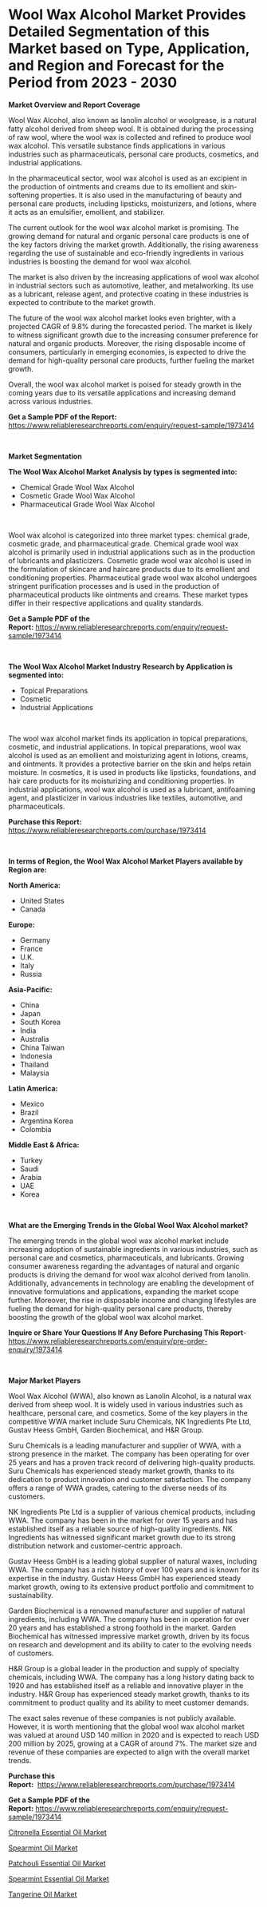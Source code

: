 <p><h1>Wool Wax Alcohol Market Provides Detailed Segmentation of this Market based on Type, Application, and Region and Forecast for the Period from 2023 - 2030</h1></p><p><strong>Market Overview and Report Coverage</strong></p>
<p><p>Wool Wax Alcohol, also known as lanolin alcohol or woolgrease, is a natural fatty alcohol derived from sheep wool. It is obtained during the processing of raw wool, where the wool wax is collected and refined to produce wool wax alcohol. This versatile substance finds applications in various industries such as pharmaceuticals, personal care products, cosmetics, and industrial applications.</p><p>In the pharmaceutical sector, wool wax alcohol is used as an excipient in the production of ointments and creams due to its emollient and skin-softening properties. It is also used in the manufacturing of beauty and personal care products, including lipsticks, moisturizers, and lotions, where it acts as an emulsifier, emollient, and stabilizer.</p><p>The current outlook for the wool wax alcohol market is promising. The growing demand for natural and organic personal care products is one of the key factors driving the market growth. Additionally, the rising awareness regarding the use of sustainable and eco-friendly ingredients in various industries is boosting the demand for wool wax alcohol.</p><p>The market is also driven by the increasing applications of wool wax alcohol in industrial sectors such as automotive, leather, and metalworking. Its use as a lubricant, release agent, and protective coating in these industries is expected to contribute to the market growth.</p><p>The future of the wool wax alcohol market looks even brighter, with a projected CAGR of 9.8% during the forecasted period. The market is likely to witness significant growth due to the increasing consumer preference for natural and organic products. Moreover, the rising disposable income of consumers, particularly in emerging economies, is expected to drive the demand for high-quality personal care products, further fueling the market growth.</p><p>Overall, the wool wax alcohol market is poised for steady growth in the coming years due to its versatile applications and increasing demand across various industries.</p></p>
<p><strong>Get a Sample PDF of the Report:</strong> <a href="https://www.reliableresearchreports.com/enquiry/request-sample/1973414">https://www.reliableresearchreports.com/enquiry/request-sample/1973414</a></p>
<p>&nbsp;</p>
<p><strong>Market Segmentation</strong></p>
<p><strong>The Wool Wax Alcohol Market Analysis by types is segmented into:</strong></p>
<p><ul><li>Chemical Grade Wool Wax Alcohol</li><li>Cosmetic Grade Wool Wax Alcohol</li><li>Pharmaceutical Grade Wool Wax Alcohol</li></ul></p>
<p>&nbsp;</p>
<p><p>Wool wax alcohol is categorized into three market types: chemical grade, cosmetic grade, and pharmaceutical grade. Chemical grade wool wax alcohol is primarily used in industrial applications such as in the production of lubricants and plasticizers. Cosmetic grade wool wax alcohol is used in the formulation of skincare and haircare products due to its emollient and conditioning properties. Pharmaceutical grade wool wax alcohol undergoes stringent purification processes and is used in the production of pharmaceutical products like ointments and creams. These market types differ in their respective applications and quality standards.</p></p>
<p><strong>Get a Sample PDF of the Report:</strong>&nbsp;<a href="https://www.reliableresearchreports.com/enquiry/request-sample/1973414">https://www.reliableresearchreports.com/enquiry/request-sample/1973414</a></p>
<p>&nbsp;</p>
<p><strong>The Wool Wax Alcohol Market Industry Research by Application is segmented into:</strong></p>
<p><ul><li>Topical Preparations</li><li>Cosmetic</li><li>Industrial Applications</li></ul></p>
<p>&nbsp;</p>
<p><p>The wool wax alcohol market finds its application in topical preparations, cosmetic, and industrial applications. In topical preparations, wool wax alcohol is used as an emollient and moisturizing agent in lotions, creams, and ointments. It provides a protective barrier on the skin and helps retain moisture. In cosmetics, it is used in products like lipsticks, foundations, and hair care products for its moisturizing and conditioning properties. In industrial applications, wool wax alcohol is used as a lubricant, antifoaming agent, and plasticizer in various industries like textiles, automotive, and pharmaceuticals.</p></p>
<p><strong>Purchase this Report:</strong>&nbsp; <a href="https://www.reliableresearchreports.com/purchase/1973414">https://www.reliableresearchreports.com/purchase/1973414</a></p>
<p>&nbsp;</p>
<p><strong>In terms of Region, the Wool Wax Alcohol Market Players available by Region are:</strong></p>
<p>
    <p> <strong> North America: </strong>
        <ul>
            <li>United States</li>
            <li>Canada</li>
        </ul>
        </p> 
    <p> <strong> Europe: </strong>
        <ul>
            <li>Germany</li>
            <li>France</li>
            <li>U.K.</li>
            <li>Italy</li>
            <li>Russia</li>
        </ul>
        </p> 
    <p> <strong> Asia-Pacific: </strong>
        <ul>
            <li>China</li>
            <li>Japan</li>
            <li>South Korea</li>
            <li>India</li>
            <li>Australia</li>
            <li>China Taiwan</li>
            <li>Indonesia</li>
            <li>Thailand</li>
            <li>Malaysia</li>
        </ul>
        </p> 
    <p> <strong> Latin America: </strong>
        <ul>
            <li>Mexico</li>
            <li>Brazil</li>
            <li>Argentina Korea</li>
            <li>Colombia</li>
        </ul>
        </p> 
    <p> <strong> Middle East & Africa: </strong>
        <ul>
            <li>Turkey</li>
            <li>Saudi</li>
            <li>Arabia</li>
            <li>UAE</li>
            <li>Korea</li>
        </ul>
    </p>
    </p>
<p>&nbsp;</p>
<p><strong>What are the Emerging Trends in the Global Wool Wax Alcohol market?</strong></p>
<p><p>The emerging trends in the global wool wax alcohol market include increasing adoption of sustainable ingredients in various industries, such as personal care and cosmetics, pharmaceuticals, and lubricants. Growing consumer awareness regarding the advantages of natural and organic products is driving the demand for wool wax alcohol derived from lanolin. Additionally, advancements in technology are enabling the development of innovative formulations and applications, expanding the market scope further. Moreover, the rise in disposable income and changing lifestyles are fueling the demand for high-quality personal care products, thereby boosting the growth of the global wool wax alcohol market.</p></p>
<p><strong>Inquire or Share Your Questions If Any Before Purchasing This Report</strong>- <a href="https://www.reliableresearchreports.com/enquiry/pre-order-enquiry/1973414">https://www.reliableresearchreports.com/enquiry/pre-order-enquiry/1973414</a></p>
<p>&nbsp;</p>
<p><strong>Major Market Players</strong></p>
<p><p>Wool Wax Alcohol (WWA), also known as Lanolin Alcohol, is a natural wax derived from sheep wool. It is widely used in various industries such as healthcare, personal care, and cosmetics. Some of the key players in the competitive WWA market include Suru Chemicals, NK Ingredients Pte Ltd, Gustav Heess GmbH, Garden Biochemical, and H&R Group.</p><p>Suru Chemicals is a leading manufacturer and supplier of WWA, with a strong presence in the market. The company has been operating for over 25 years and has a proven track record of delivering high-quality products. Suru Chemicals has experienced steady market growth, thanks to its dedication to product innovation and customer satisfaction. The company offers a range of WWA grades, catering to the diverse needs of its customers.</p><p>NK Ingredients Pte Ltd is a supplier of various chemical products, including WWA. The company has been in the market for over 15 years and has established itself as a reliable source of high-quality ingredients. NK Ingredients has witnessed significant market growth due to its strong distribution network and customer-centric approach.</p><p>Gustav Heess GmbH is a leading global supplier of natural waxes, including WWA. The company has a rich history of over 100 years and is known for its expertise in the industry. Gustav Heess GmbH has experienced steady market growth, owing to its extensive product portfolio and commitment to sustainability.</p><p>Garden Biochemical is a renowned manufacturer and supplier of natural ingredients, including WWA. The company has been in operation for over 20 years and has established a strong foothold in the market. Garden Biochemical has witnessed impressive market growth, driven by its focus on research and development and its ability to cater to the evolving needs of customers.</p><p>H&R Group is a global leader in the production and supply of specialty chemicals, including WWA. The company has a long history dating back to 1920 and has established itself as a reliable and innovative player in the industry. H&R Group has experienced steady market growth, thanks to its commitment to product quality and its ability to meet customer demands.</p><p>The exact sales revenue of these companies is not publicly available. However, it is worth mentioning that the global wool wax alcohol market was valued at around USD 140 million in 2020 and is expected to reach USD 200 million by 2025, growing at a CAGR of around 7%. The market size and revenue of these companies are expected to align with the overall market trends.</p></p>
<p><strong>Purchase this Report:</strong>&nbsp;&nbsp;<a href="https://www.reliableresearchreports.com/purchase/1973414">https://www.reliableresearchreports.com/purchase/1973414</a></p>
<p></p>
<p><strong>Get a Sample PDF of the Report:</strong>&nbsp;<a href="https://www.reliableresearchreports.com/enquiry/request-sample/1973414">https://www.reliableresearchreports.com/enquiry/request-sample/1973414</a></p>
<p><p><a href="https://github.com/pizolina/Market-Research-Report-List-1/blob/main/citronella-essential-oil-market.md">Citronella Essential Oil Market</a></p><p><a href="https://github.com/mabutironaldo/Market-Research-Report-List-1/blob/main/spearmint-oil-market.md">Spearmint Oil Market</a></p><p><a href="https://github.com/ashepherd82/Market-Research-Report-List-1/blob/main/patchouli-essential-oil-market.md">Patchouli Essential Oil Market</a></p><p><a href="https://github.com/castoriffic/Market-Research-Report-List-1/blob/main/spearmint-essential-oil-market.md">Spearmint Essential Oil Market</a></p><p><a href="https://github.com/lbird53714/Market-Research-Report-List-1/blob/main/tangerine-oil-market.md">Tangerine Oil Market</a></p></p>